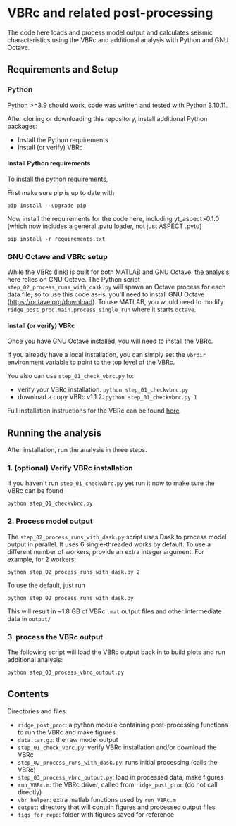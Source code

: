 # VBRc and related post-processing

The code here loads and process model output and calculates seismic characteristics 
using the VBRc and additional analysis with Python and GNU Octave.

## Requirements and Setup 

### Python 

Python >=3.9 should work, code was written and tested with Python 3.10.11. 

After cloning or downloading this repository, install additional Python packages: 

* Install the Python requirements
* Install (or verify) VBRc  

#### Install Python requirements 

To install the python requirements, 

First make sure pip is up to date with

```shell
pip install --upgrade pip
```

Now install the requirements for the code here, including yt_aspect>0.1.0 (which now includes a general .pvtu loader, not just ASPECT .pvtu)

```shell
pip install -r requirements.txt
```

### GNU Octave and VBRc setup 

While the VBRc ([link](https://vbr-calc.github.io/vbr)) is built for both MATLAB
and GNU Octave, the analysis here relies on GNU Octave. The Python script 
`step_02_process_runs_with_dask.py` will spawn an Octave process for each data file, 
so to use this code as-is, you'll need to install GNU Octave 
(https://octave.org/download). To use MATLAB, you would need to modify 
`ridge_post_proc.main.process_single_run` where it starts `octave`. 

#### Install (or verify) VBRc

Once you have GNU Octave installed,  you will need to install the VBRc. 

If you already have a local installation, you can simply set 
the  `vbrdir` environment variable to point to the top level of the VBRc. 

You also can use `step_01_check_vbrc.py` to: 
* verify your VBRc installation: `python step_01_checkvbrc.py`
* download a copy VBRc v1.1.2: `python step_01_checkvbrc.py 1`

Full installation instructions for the VBRc can be found [here](https://vbr-calc.github.io/vbr/gettingstarted/installation/).


## Running the analysis 

After installation, run the analysis in three steps.

### 1. (optional) Verify VBRc installation

If you haven't run `step_01_checkvbrc.py` yet run it now to make sure the VBRc can be found 

```shell
python step_01_checkvbrc.py
```

### 2. Process model output 

The `step_02_process_runs_with_dask.py` script uses Dask to process model output in parallel. It 
uses 6 single-threaded works by default. To use a different number of workers, provide an extra 
integer argument. For example, for 2 workers:

```shell
python step_02_process_runs_with_dask.py 2
```

To use the default, just run 

```shell
python step_02_process_runs_with_dask.py
```

This will result in ~1.8 GB of VBRc `.mat` output files and other intermediate data in `output/` 

### 3. process the VBRc output 

The following script will load the VBRc output back in to build plots and run 
additional analysis: 

```shell 
python step_03_process_vbrc_output.py
```

## Contents 

Directories and files: 

* `ridge_post_proc`: a python module containing post-processing functions to run the VBRc and make figures
* `data.tar.gz`: the raw model output
* `step_01_check_vbrc.py`: verify VBRc installation and/or download the VBRc
* `step_02_process_runs_with_dask.py`: runs initial processing (calls the VBRc)
* `step_03_process_vbrc_output.py`: load in processed data, make figures
* `run_VBRc.m`: the VBRc driver, called from `ridge_post_proc` (do not call directly)
* `vbr_helper`: extra matlab functions used by `run_VBRc.m`
* `output`: directory that will contain figures and processed output files 
* `figs_for_repo`: folder with figures saved for reference
